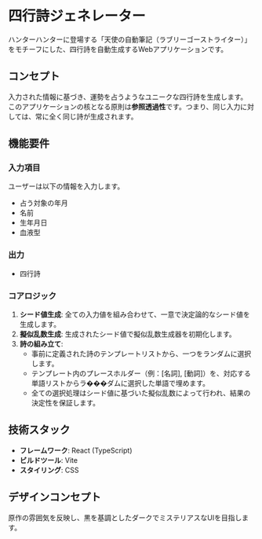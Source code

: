 # 四行詩ジェネレーター

ハンターハンターに登場する「天使の自動筆記（ラブリーゴーストライター）」をモチーフにした、四行詩を自動生成するWebアプリケーションです。

## コンセプト

入力された情報に基づき、運勢を占うようなユニークな四行詩を生成します。
このアプリケーションの核となる原則は**参照透過性**です。つまり、同じ入力に対しては、常に全く同じ詩が生成されます。

## 機能要件

### 入力項目
ユーザーは以下の情報を入力します。
- 占う対象の年月
- 名前
- 生年月日
- 血液型

### 出力
- 四行詩

### コアロジック
1.  **シード値生成**: 全ての入力値を組み合わせて、一意で決定論的なシード値を生成します。
2.  **擬似乱数生成**: 生成されたシード値で擬似乱数生成器を初期化します。
3.  **詩の組み立て**:
    - 事前に定義された詩のテンプレートリストから、一つをランダムに選択します。
    - テンプレート内のプレースホルダー（例：[名詞], [動詞]）を、対応する単語リストからラ���ダムに選択した単語で埋めます。
    - 全ての選択処理はシード値に基づいた擬似乱数によって行われ、結果の決定性を保証します。

## 技術スタック

- **フレームワーク**: React (TypeScript)
- **ビルドツール**: Vite
- **スタイリング**: CSS

## デザインコンセプト

原作の雰囲気を反映し、黒を基調としたダークでミステリアスなUIを目指します。
